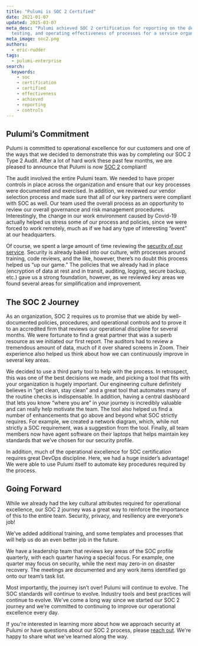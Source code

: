 ```yaml
---
title: "Pulumi is SOC 2 Certified"
date: 2021-01-07
updated: 2025-03-07
meta_desc: "Pulumi achieved SOC 2 certification for reporting on the design of controls,
  testing, and operating effectiveness of processes for a service organization."
meta_image: soc2.png
authors:
  - eric-rudder
tags:
  - pulumi-enterprise
search:
  keywords:
    - soc
    - certification
    - certified
    - effectiveness
    - achieved
    - reporting
    - controls
---
```


## Pulumi’s Commitment

Pulumi is committed to operational excellence for our customers and one of the ways that we decided to demonstrate this was by completing our SOC 2 Type 2 Audit. After a lot of hard work these past few months, we are pleased to announce that Pulumi is now [SOC 2](https://www.aicpa-cima.com/resources/landing/system-and-organization-controls-soc-suite-of-services) compliant!

<!--more-->

The audit involved the entire Pulumi team. We needed to have proper controls in place across the organization and ensure that our key processes were documented and exercised. In addition, we reviewed our vendor selection process and made sure that all of our key partners were compliant with SOC as well. Our team used the overall process as an opportunity to review our overall governance and risk management procedures. Interestingly, the change in our work environment caused by Covid-19 actually helped us stress some of our process and policies, since we were forced to work remotely, much as if we had any type of interesting “event” at our headquarters.

Of course, we spent a large amount of time reviewing the [security of our service](/security/). Security is already baked into our culture, with processes around training, code reviews, and the like, however, there’s no doubt this process helped us “up our game.” The policies that we already had in place (encryption of data at rest and in transit, auditing, logging, secure backup, etc.) gave us a strong foundation, however, as we reviewed key areas we found several areas for simplification and improvement.

## The SOC 2 Journey

As an organization, SOC 2 requires us to promise that we abide by well-documented policies, procedures, and operational controls and to prove it to an accredited firm that reviews our operational discipline for several months. We were fortunate to find a great partner that was a superb resource as we initiated our first report. The auditors had to review a tremendous amount of data, much of it over shared screens in Zoom. Their experience also helped us think about how we can continuously improve in several key areas.

We decided to use a third party tool to help with the process. In retrospect, this was one of the best decisions we made, and picking a tool that fits with your organization is hugely important. Our engineering culture definitely believes in “get clean, stay clean” and a great tool that automates many of the routine checks is indispensable. In addition, having a central dashboard that lets you know “where you are” in your journey is incredibly valuable and can really help motivate the team. The tool also helped us find a number of enhancements that go above and beyond what SOC strictly requires. For example, we created a network diagram, which, while not strictly a SOC requirement, was a suggestion from the tool. Finally, all team members now have agent software on their laptops that helps maintain key standards that we’ve chosen for our security profile.

In addition, much of the operational excellence for SOC certification requires great DevOps discipline. Here, we had a huge insider’s advantage! We were able to use Pulumi itself to automate key procedures required by the process.

## Going Forward

While we already had the key cultural attributes required for operational excellence, our SOC 2 journey was a great way to reinforce the importance of this to the entire team. Security, privacy, and resiliency are everyone’s job!

We’ve added additional training, and some templates and processes that will help us do an even better job in the future.

We have a leadership team that reviews key areas of the SOC profile quarterly, with each quarter having a special focus. For example, one quarter may focus on security, while the next may zero-in on disaster recovery. The meetings are documented and any work items identified go onto our team’s task list.

Most importantly, the journey isn’t over! Pulumi will continue to evolve. The SOC standards will continue to evolve. Industry tools and best practices will continue to evolve. We’ve come a long way since we started our SOC 2 journey and we’re committed to continuing to improve our operational excellence every day.

If you're interested in learning more about how we approach security at Pulumi or have questions about our SOC 2 process, please [reach out](/contact/). We're happy to share what we've learned along the way.
